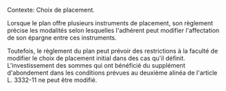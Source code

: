 Contexte: Choix de placement.

Lorsque le plan offre plusieurs instruments de placement, son règlement précise les modalités selon lesquelles l'adhérent peut modifier l'affectation de son épargne entre ces instruments.

Toutefois, le règlement du plan peut prévoir des restrictions à la faculté de modifier le choix de placement initial dans des cas qu'il définit. L'investissement des sommes qui ont bénéficié du supplément d'abondement dans les conditions prévues au deuxième alinéa de l'article L. 3332-11 ne peut être modifié.